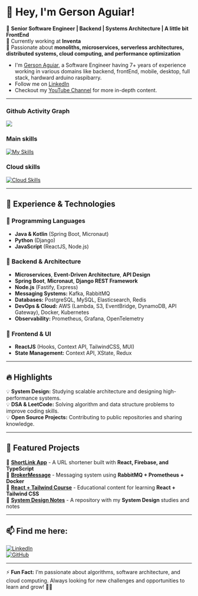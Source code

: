 # 👋 Hey, I'm Gerson Aguiar!

🎯 **Senior Software Engineer | Backend | Systems Architecture | A little bit FrontEnd**  
📍 Currently working at **Inventa**  
🚀 Passionate about **monoliths, microservices, serverless architectures, distributed systems, cloud computing, and performance optimization**  


<ul>
  <li>I'm <a href = "https://github.com/gerson-aguiar">Gerson Aguiar</a>, a Software Engineer having 7+ years of experience working in various domains like backend, frontEnd, mobile, desktop, full stack, hardward arduino raspibarry.</li>
  <li>Follow me on <a href="https://www.linkedin.com/in/gerson-aguiar/">LinkedIn</a>
  <li>Checkout my  <a href="https://www.youtube.com/@gerson-aguiar.engineer">YouTube Channel</a> for more in-depth content.</li>
</ul>

---

### Github Activity Graph
<img src="https://github-readme-activity-graph.vercel.app/graph?username=gerson-aguiar&custom_title=Gerson-Aguiar%27s%20GitHub%20Activity%20Graph&hide_border=true&border_radius=15&bg_color=000000&color=FFD700&line=1E90FF&point=1E90FF&area_color=000000&title_color=FFD700&area=true%22%20alt=%22GitHub%20Activity%20Graph%22" />


### Main skills  
[![My Skills](https://skillicons.dev/icons?i=java,kotlin,spring,py,js,react,postgres,mongodb,kafka,rabbitmq,django,docker,firebase,figma,git,github,gmail,grafana,idea,kubernetes,nodejs,npm,postman,pycharm,redis,replit,supabase,terraform,ubuntu,vscode,windows)](https://skillicons.dev)


### Cloud skills
[![Cloud Skills](https://skillicons.dev/icons?i=aws)](https://skillicons.dev)


---

## 🚀 **Experience & Technologies**
### 🔹 **Programming Languages**
- **Java & Kotlin** (Spring Boot, Micronaut)
- **Python** (Django)
- **JavaScript** (ReactJS, Node.js)

### 🔹 **Backend & Architecture**
- **Microservices**, **Event-Driven Architecture**, **API Design**
- **Spring Boot**, **Micronaut**, **Django REST Framework**
- **Node.js** (Fastify, Express)
- **Messaging Systems:** Kafka, RabbitMQ
- **Databases:** PostgreSQL, MySQL, Elasticsearch, Redis
- **DevOps & Cloud:** AWS (Lambda, S3, EventBridge, DynamoDB, API Gateway), Docker, Kubernetes
- **Observability:** Prometheus, Grafana, OpenTelemetry

### 🔹 **Frontend & UI**
- **ReactJS** (Hooks, Context API, TailwindCSS, MUI)
- **State Management:** Context API, XState, Redux

---

## 🔥 **Highlights**
💡 **System Design:** Studying scalable architecture and designing high-performance systems.  
💡 **DSA & LeetCode:** Solving algorithm and data structure problems to improve coding skills.  
💡 **Open Source Projects:** Contributing to public repositories and sharing knowledge.  

---

## 📌 **Featured Projects**
🔗 [**ShortLink App**](https://github.com/gerson-aguiar/shortlink) - A URL shortener built with **React, Firebase, and TypeScript**  
🔗 [**BrokerMessage**](https://github.com/gerson-aguiar/brokermessage) - Messaging system using **RabbitMQ + Prometheus + Docker**  
🔗 [**React + Tailwind Course**](https://github.com/gerson-aguiar/react-tailwind-course) - Educational content for learning **React + Tailwind CSS**  
🔗 [**System Design Notes**](https://github.com/gerson-aguiar/system-design) - A repository with my **System Design** studies and notes  

---

## 📫 **Find me here:**
[![LinkedIn](https://img.shields.io/badge/LinkedIn--blue?style=for-the-badge&logo=linkedin)](https://www.linkedin.com/in/gersonaguiar)  
[![GitHub](https://img.shields.io/badge/GitHub--black?style=for-the-badge&logo=github)](https://github.com/gerson-aguiar)  

---

⚡ **Fun Fact:** I'm passionate about algorithms, software architecture, and cloud computing. Always looking for new challenges and opportunities to learn and grow! 🚀🔥  
